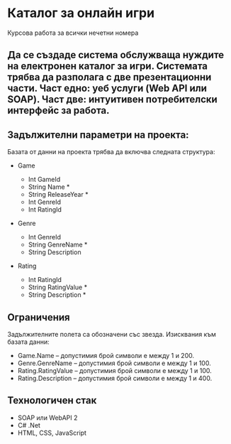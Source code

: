 # Каталог за онлайн игри
Курсова работа за всички нечетни номера


## Да се създаде система обслужваща нуждите на електронен каталог за игри. Системата трябва да разполага с две презентационни части. Част едно: уеб услуги (Web API или SOAP). Част две: интуитивен потребителски интерфейс за работа.



## Задължителни параметри на проекта:
Базата от данни на проекта трябва да включва следната структура:
- Game
  - Int GameId
  - String Name *
  - String ReleaseYear *
  - Int GenreId
  - Int RatingId

- Genre
  - Int GenreId
  - String GenreName *
  - String Description

- Rating
  - Int RatingId
  - String RatingValue *
  - String Description *

  

## Ограничения
Задължителните полета са обозначени със звезда. Изисквания към базата данни:
* Game.Name – допустимия брой символи е между 1 и 200.
* Genre.GenreName – допустимия брой символи е между 1 и 100.
* Rating.RatingValue – допустимия брой символи е между 1 и 100.
* Rating.Description – допустимия брой символи е между 1 и 400.
  

  
## Технологичен стак
- SOAP или WebAPI 2
- C# .Net
- HTML, CSS, JavaScript